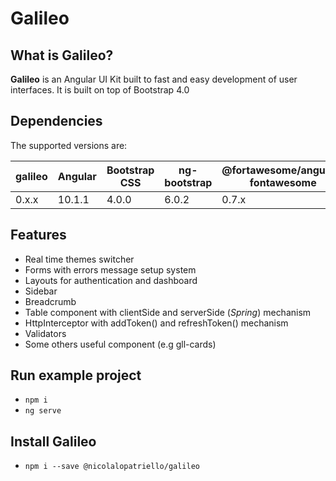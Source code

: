 # Galileo

## What is Galileo?
**Galileo** is an Angular UI Kit built to fast and easy development of user interfaces.
It is built on top of Bootstrap 4.0

## Dependencies

The supported versions are:

| galileo  | Angular | Bootstrap CSS | ng-bootstrap | @fortawesome/angular-fontawesome  | ng-sidebar  |
| ------------ | ------- | ------------- | -------------| ----------------------------------| ------------|
| 0.x.x        | 10.1.1  | 4.0.0         |  6.0.2       |    0.7.x                           |  9.2.1      |

## Features
* Real time themes switcher
* Forms with errors message setup system
* Layouts for authentication and dashboard
* Sidebar
* Breadcrumb
* Table component with clientSide and serverSide (_Spring_) mechanism
* HttpInterceptor with addToken() and refreshToken() mechanism
* Validators
* Some others useful component (e.g gll-cards)

## Run example project
* `npm i`
* `ng serve`

## Install Galileo
* `npm i --save @nicolalopatriello/galileo`

